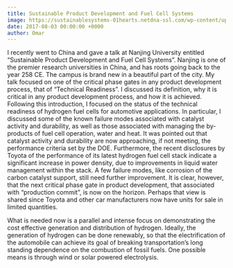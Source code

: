 ```yaml
---
title: Sustainable Product Development and Fuel Cell Systems
image: https://sustainablesystems-01hearts.netdna-ssl.com/wp-content/uploads/2016/05/Fuel_Cell_Systems_Sustainable_Product_Development_Nanjing_University_of_Science_and_Technology.png
date: 2017-08-03 00:00:00 +0000
author: Omar
---
```


I recently went to China and gave a talk at Nanjing University entitled “Sustainable Product Development and Fuel Cell Systems”.  Nanjing is one of the premier research universities in China, and has roots going back to the year 258 CE.  The campus is brand new in a beautiful part of the city.
My talk focused on one of the critical phase gates in any product development process, that of “Technical Readiness”.  I discussed its definition, why it is critical in any product development process, and how it is achieved.  Following this introduction, I focused on the status of the technical readiness of hydrogen fuel cells for automotive applications.  In particular, I discussed some of the known failure modes associated with catalyst activity and durability, as well as those associated with managing the by-products of fuel cell operation, water and heat.  It was pointed out that catalyst activity and durability are now approaching, if not meeting, the performance criteria set by the DOE.  Furthermore, the recent disclosures by Toyota of the performance of its latest hydrogen fuel cell stack indicate a significant increase in power density, due to improvements in liquid water management within the stack. A few failure modes, like corrosion of the carbon catalyst support, still need further improvement.  It is clear, however, that the next critical phase gate in product development, that associated with “production commit”, is now on the horizon.  Perhaps that view is shared since Toyota and other car manufacturers now have units for sale in limited quantities.

What is needed now is a parallel and intense focus on demonstrating the cost effective generation and distribution of hydrogen.  Ideally, the generation of hydrogen can be done renewably, so that the electrification of the automobile can achieve its goal of breaking transportation’s long standing dependence on the combustion of fossil fuels.  One possible means is through wind or solar powered electrolysis.